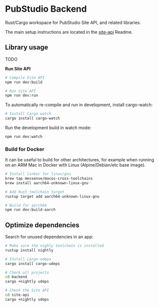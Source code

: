# PubStudio Backend

Rust/Cargo workspace for PubStudio Site API, and related libraries.

The main setup instructions are located in the [site-api](./site-api/Readme.md) Readme.

## Library usage

TODO

**Run Site API**

```bash
# Compile Site API
npm run dev:build

# Run Site API
npm run dev:run
```

To automatically re-compile and run in development, install cargo-watch:
```bash
# Install Cargo watch
cargo install cargo-watch
```

Run the development build in watch mode:
```bash
npm run dev:watch
```

### Build for Docker

It can be useful to build for other architectures, for example when running on an ARM Mac in Docker with Linux (Alpine/Debian/etc base image).

```bash
# Install linker for linux/gnu
brew tap messense/macos-cross-toolchains
brew install aarch64-unknown-linux-gnu

# Add Rust toolchain target
rustup target add aarch64-unknown-linux-gnu

# Build for aarch64
npm run dev:build-aarch
```

## Optimize dependencies

Search for unused dependencies in an app:

```bash
# Make sure the nighly toolchain is installed
rustup install nightly

# Install cargo-udeps
cargo install cargo-udeps

# Check all projects
cd backend
cargo +nightly udeps

# Check the Site API
cd site-api
cargo +nightly udeps
```
